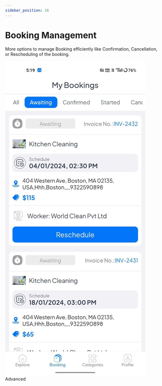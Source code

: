 ```yaml
---
sidebar_position: 16
---
```

# Booking Management

More options to manage Booking efficiently like Confirmation, Cancellation, or Rescheduling of the booking.

![Booking Management](../../static/img/adminPanel/app_booking.webp)
Advanced
